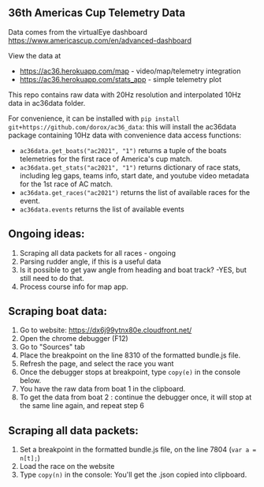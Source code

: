 36th Americas Cup Telemetry Data
---------------------------------
Data comes from the virtualEye dashboard https://www.americascup.com/en/advanced-dashboard

View the data at 
- https://ac36.herokuapp.com/map - video/map/telemetry integration
- https://ac36.herokuapp.com/stats_app - simple telemetry plot

This repo contains raw data with 20Hz resolution and interpolated 10Hz data in ac36data folder.

For convenience, it can be installed with `pip install git+https://github.com/dorox/ac36_data`: this will install the ac36data package containing 10Hz data with convenience data access functions:

- `ac36data.get_boats("ac2021", "1")` returns a tuple of the boats telemetries for the first race of America's cup match.
- `ac36data.get_stats("ac2021", "1")` returns dictionary of race stats, including leg gaps, teams info, start date, and youtube video metadata for the 1st race of AC match.
- `ac36data.get_races("ac2021")` returns the list of available races for the event.
- `ac36data.events` returns the list of available events

Ongoing ideas:
-------------------------
1. Scraping all data packets for all races - ongoing
2. Parsing rudder angle, if this is a useful data
3. Is it possible to get yaw angle from heading and boat track? -YES, but still need to do that.
4. Process course info for map app.

Scraping boat data:
-------------------
1. Go to website: https://dx6j99ytnx80e.cloudfront.net/ 
2. Open the chrome debugger (F12) 
3. Go to "Sources" tab
4. Place the breakpoint on the line 8310 of the formatted bundle.js file.
5. Refresh the page, and select the race you want
6. Once the debugger stops at breakpoint, type `copy(e)` in the console below.
7. You have the raw data from boat 1 in the clipboard.
8. To get the data from  boat 2 : continue the debugger once, it will stop at the same line again, and repeat step 6

Scraping all data packets:
--------------------------
1. Set a breakpoint in the formatted bundle.js file, on the line 7804 (`var a = n[t];`)
2. Load the race on the website
3. Type `copy(n)` in the console: You'll get the .json copied into clipboard.
